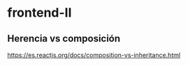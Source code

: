 # frontend-II

## Herencia vs composición
https://es.reactjs.org/docs/composition-vs-inheritance.html
